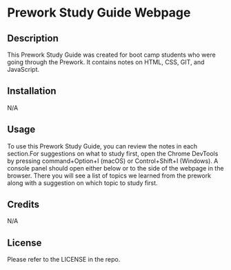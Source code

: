 # Prework Study Guide Webpage

## Description

This Prework Study Guide was created for boot camp students who were going through the Prework. It contains notes on HTML, CSS, GIT, and JavaScript.


## Installation

N/A

## Usage

To use this Prework Study Guide, you can review the notes in each section.For suggestions on what to study first, open the Chrome DevTools by pressing command+Option+I (macOS) or Control+Shift+I (Windows). A console panel should open either below or to the side of the webpage in the browser. There you will see a list of topics we learned from the prework along with a suggestion on which topic to study first.

## Credits

N/A

## License

Please refer to the LICENSE in the repo.

